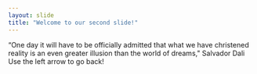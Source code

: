 ```yaml
---
layout: slide
title: "Welcome to our second slide!"
---
```

“One day it will have to be officially admitted that what we have christened reality is an even greater illusion than the world of dreams," Salvador Dali
Use the left arrow to go back!
